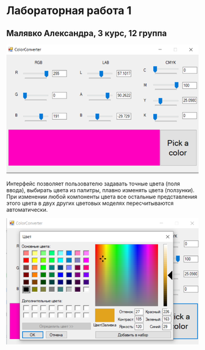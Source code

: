 # Лабораторная работа 1
## Малявко Александра, 3 курс, 12 группа


![Interface](https://github.com/maliaukas/CG_lab1/blob/master/pic/interface.png?raw=true "Интерфейс приложения")

Интерфейс позволяет пользователю задавать точные цвета (поля ввода), выбирать цвета из палитры, плавно изменять цвета (ползунки).
При изменении любой компоненты цвета все остальные представления этого цвета в двух других цветовых моделях пересчитываются автоматически.

![Palette](https://github.com/maliaukas/CG_lab1/blob/master/pic/palette.png?raw=true "Выбор цвета из палитры")
